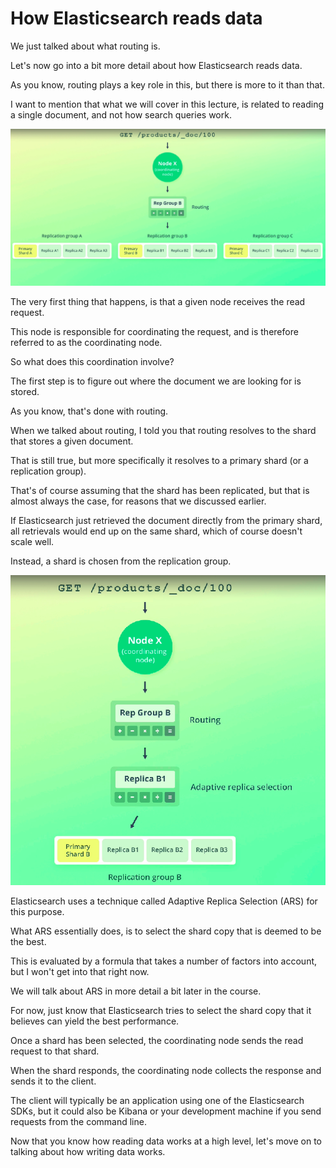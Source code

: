 # How Elasticsearch reads data

We just talked about what routing is.

Let's now go into a bit more detail about how Elasticsearch reads data.

As you know, routing plays a key role in this, but there is more to it than that.

I want to mention that what we will cover in this lecture, is related to reading a single document, and not how search queries work.

![](images/2022-08-10_21-20.png)

The very first thing that happens, is that a given node receives the read request.

This node is responsible for coordinating the request, and is therefore referred to as the coordinating node.

So what does this coordination involve?

The first step is to figure out where the document we are looking for is stored.

As you know, that's done with routing.

When we talked about routing, I told you that routing resolves to the shard that stores a given document.

That is still true, but more specifically it resolves to a primary shard (or a replication group).

That's of course assuming that the shard has been replicated, but that is almost always the case, for reasons that we discussed earlier.

If Elasticsearch just retrieved the document directly from the primary shard, all retrievals would end up on the same shard, which of course doesn't scale well.

Instead, a shard is chosen from the replication group.

![](images/2022-08-10_21-22.png)

Elasticsearch uses a technique called Adaptive Replica Selection (ARS) for this purpose.

What ARS essentially does, is to select the shard copy that is deemed to be the best.

This is evaluated by a formula that takes a number of factors into account, but I won't get into that right now.

We will talk about ARS in more detail a bit later in the course.

For now, just know that Elasticsearch tries to select the shard copy that it believes can yield the best performance.

Once a shard has been selected, the coordinating node sends the read request to that shard.

When the shard responds, the coordinating node collects the response and sends it to the client.

The client will typically be an application using one of the Elasticsearch SDKs, but it could also be Kibana or your development machine if you send requests from the command line.

Now that you know how reading data works at a high level, let's move on to talking about how writing data works.


